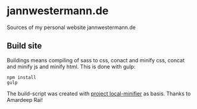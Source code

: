 # jannwestermann.de
Sources of my personal website jannwestermann.de

## Build site
Buildings means compiling of sass to css, conact and minify css, concat and minify js and minify html. This is done with gulp:

```
npm install
gulp
```

The build-script was created with [project local-minifier](https://github.com/amardeeprai/local-minifier) as basis. Thanks to Amardeep Rai!